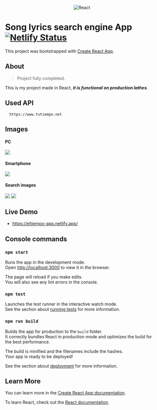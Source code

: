 <p align="center">
<img src="https://i.ibb.co/pPYfKM0/React.png" alt="React" border="0">
<p>

# Song lyrics search engine App [![Netlify Status](https://api.netlify.com/api/v1/badges/da7f9b44-738f-45c3-b1b3-d4833820fbe8/deploy-status)](https://app.netlify.com/sites/eltiempo-app/deploys)



This project was bootstrapped with [Create React App](https://github.com/facebook/create-react-app).



## About 

>Project fully completed.

This is my project made in React, ***it is functional on production lathes***.


## Used API
```plain
  https://www.tutiempo.net
```


## Images

#### PC
<img src=https://i.ibb.co/FhF6Fcr/principal-pc.png>

#### Smartphone
<img src=https://i.ibb.co/yhkJYjc/smartphone.png>

####  Search images
<img src=https://i.ibb.co/t4fxVtf/eltiempo-principal.png>
<img src=https://i.ibb.co/Lh6M9Zt/eltiempo-principal2.png>



## Live Demo

*  https://eltiempo-app.netlify.app/


## Console commands


### `npm start`

Runs the app in the development mode.<br />
Open [http://localhost:3000](http://localhost:3000) to view it in the browser.

The page will reload if you make edits.<br />
You will also see any lint errors in the console.

### `npm test`

Launches the test runner in the interactive watch mode.<br />
See the section about [running tests](https://facebook.github.io/create-react-app/docs/running-tests) for more information.

### `npm run build`

Builds the app for production to the `build` folder.<br />
It correctly bundles React in production mode and optimizes the build for the best performance.

The build is minified and the filenames include the hashes.<br />
Your app is ready to be deployed!

See the section about [deployment](https://facebook.github.io/create-react-app/docs/deployment) for more information.


## Learn More

You can learn more in the [Create React App documentation](https://facebook.github.io/create-react-app/docs/getting-started).

To learn React, check out the [React documentation](https://reactjs.org/).
